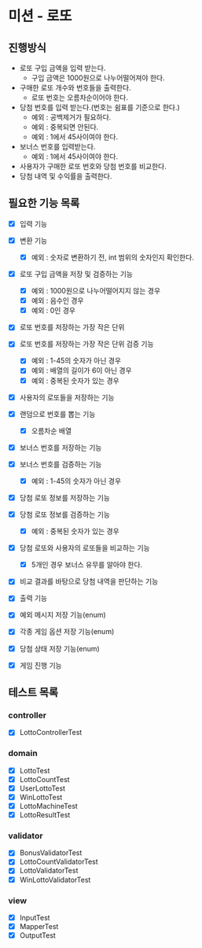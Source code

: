 # 미션 - 로또

## 진행방식

- 로또 구입 금액을 입력 받는다.
    - 구입 금액은 1000원으로 나누어떨어져야 한다.
- 구매한 로또 개수와 번호들을 출력한다.
    - 로또 번호는 오름차순이어야 한다.
- 당첨 번호를 입력 받는다.(번호는 쉼표를 기준으로 한다.)
    - 예외 : 공백제거가 필요하다.
    - 예외 : 중복되면 안된다.
    - 예외 : 1에서 45사이여야 한다.
- 보너스 번호를 입력받는다.
    - 예외 : 1에서 45사이여야 한다.
- 사용자가 구매한 로또 번호와 당첨 번호를 비교한다.
- 당첨 내역 및 수익률을 출력한다.

## 필요한 기능 목록

- [x] 입력 기능
- [x] 변환 기능
    - [x] 예외 : 숫자로 변환하기 전, int 범위의 숫자인지 확인한다.

- [x] 로또 구입 금액을 저장 및 검증하는 기능
    - [x] 예외 : 1000원으로 나누어떨어지지 않는 경우
    - [x] 예외 : 음수인 경우
    - [x] 예외 : 0인 경우

- [x] 로또 번호를 저장하는 가장 작은 단위
- [x] 로또 번호를 저장하는 가장 작은 단위 검증 기능
    - [x] 예외 : 1-45의 숫자가 아닌 경우
    - [x] 예외 : 배열의 길이가 6이 아닌 경우
    - [x] 예외 : 중복된 숫자가 있는 경우

- [x] 사용자의 로또들을 저장하는 기능
- [x] 랜덤으로 번호를 뽑는 기능
    - [x] 오름차순 배열

- [x] 보너스 번호를 저장하는 기능
- [x] 보너스 번호를 검증하는 기능
    - [x] 예외 : 1-45의 숫자가 아닌 경우

- [x] 당첨 로또 정보를 저장하는 기능
- [x] 당첨 로또 정보를 검증하는 기능
    - [x] 예외 : 중복된 숫자가 있는 경우

- [x] 당첨 로또와 사용자의 로또들을 비교하는 기능
    - [x] 5개인 경우 보너스 유무를 알아야 한다.
- [x] 비교 결과를 바탕으로 당첨 내역을 판단하는 기능

- [x] 출력 기능
- [x] 예외 메시지 저장 기능(enum)
- [x] 각종 게임 옵션 저장 기능(enum)
- [x] 당첨 상태 저장 기능(enum)
- [x] 게임 진행 기능

## 테스트 목록

### controller

- [x] LottoControllerTest

### domain

- [x] LottoTest
- [x] LottoCountTest
- [x] UserLottoTest
- [x] WinLottoTest
- [x] LottoMachineTest
- [x] LottoResultTest

### validator

- [x] BonusValidatorTest
- [x] LottoCountValidatorTest
- [x] LottoValidatorTest
- [x] WinLottoValidatorTest

### view

- [x] InputTest
- [x] MapperTest
- [x] OutputTest